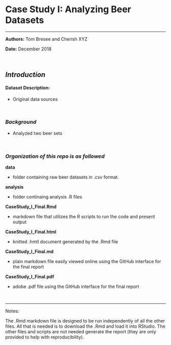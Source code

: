 
# Case Study I: Analyzing Beer Datasets

<hr>

**Authors:**   Tom Bresee and Cherish XYZ

**Date:**  December 2018

<br>

## *Introduction*  

#### Dataset Description:

 -  Original data sources


<br>


### *Background*

-  Analyzed two beer sets 

<br>


### *Organization of this repo is as followed* 


 **data** 
-  folder containing raw beer datasets in .csv format.  

 **analysis**  
-  folder continaing analysis .R files  
 
 **CaseStudy_I_Final.Rmd**  
-  markdown file that utilizes the R scripts to run the code and present output  

 **CaseStudy_I_Final.html**  
-  knitted .hmtl document generated by the .Rmd file  

 **CaseStudy_I_Final.md**  
-  plain markdown file easily viewed online using the GitHub interface for the final report    

 **CaseStudy_I_Final.pdf** 
-  adobe .pdf file using the GitHub interface for the final report 


<br>
<hr>

Notes:  

The .Rmd markdown file is designed to be run independently of all the other files. All that is needed is to download the .Rmd and load it into RStudio. 
The other files and scripts are not needed generate the report (they are only provided to help with reproducibility).

